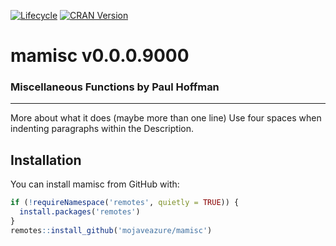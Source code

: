 
<!-- README.md is generated from README.Rmd. Please edit that file -->
<!-- badges: start -->

[![Lifecycle](https://img.shields.io/badge/lifecycle-experimental-orange.svg)](https://github.com/mojaveazure/mamisc)
[![CRAN
Version](https://www.r-pkg.org/badges/version/mamisc)](https://cran.r-project.org/package=mamisc)
<!-- badges: end -->

# mamisc v0.0.0.9000

### Miscellaneous Functions by Paul Hoffman

------------------------------------------------------------------------

More about what it does (maybe more than one line) Use four spaces when
indenting paragraphs within the Description.

## Installation

You can install mamisc from GitHub with:

``` r
if (!requireNamespace('remotes', quietly = TRUE)) {
  install.packages('remotes')
}
remotes::install_github('mojaveazure/mamisc')
```

